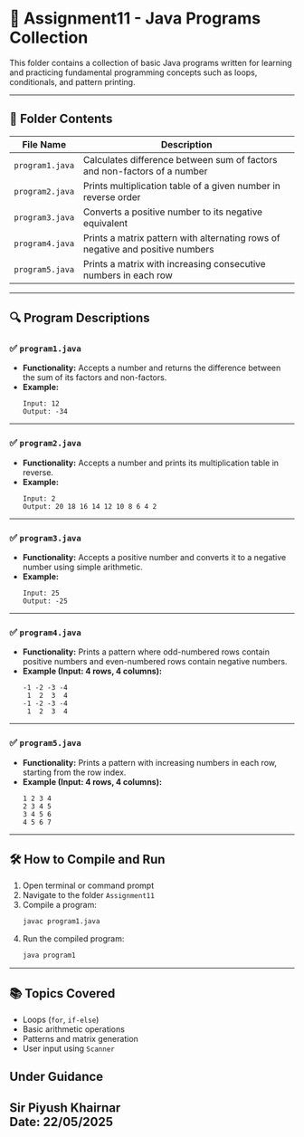 
# 📘 Assignment11 - Java Programs Collection

This folder contains a collection of basic Java programs written for learning and practicing fundamental programming concepts such as loops, conditionals, and pattern printing.

---

## 📁 Folder Contents

| File Name       | Description                                                                 |
|-----------------|-----------------------------------------------------------------------------|
| `program1.java` | Calculates difference between sum of factors and non-factors of a number   |
| `program2.java` | Prints multiplication table of a given number in reverse order             |
| `program3.java` | Converts a positive number to its negative equivalent                      |
| `program4.java` | Prints a matrix pattern with alternating rows of negative and positive numbers |
| `program5.java` | Prints a matrix with increasing consecutive numbers in each row            |

---

## 🔍 Program Descriptions

### ✅ `program1.java`
- **Functionality:** Accepts a number and returns the difference between the sum of its factors and non-factors.
- **Example:**
  ```
  Input: 12
  Output: -34
  ```

---

### ✅ `program2.java`
- **Functionality:** Accepts a number and prints its multiplication table in reverse.
- **Example:**
  ```
  Input: 2
  Output: 20 18 16 14 12 10 8 6 4 2
  ```

---

### ✅ `program3.java`
- **Functionality:** Accepts a positive number and converts it to a negative number using simple arithmetic.
- **Example:**
  ```
  Input: 25
  Output: -25
  ```

---

### ✅ `program4.java`
- **Functionality:** Prints a pattern where odd-numbered rows contain positive numbers and even-numbered rows contain negative numbers.
- **Example (Input: 4 rows, 4 columns):**
  ```
  -1 -2 -3 -4
   1  2  3  4
  -1 -2 -3 -4
   1  2  3  4
  ```

---

### ✅ `program5.java`
- **Functionality:** Prints a pattern with increasing numbers in each row, starting from the row index.
- **Example (Input: 4 rows, 4 columns):**
  ```
  1 2 3 4
  2 3 4 5
  3 4 5 6
  4 5 6 7
  ```

---

## 🛠 How to Compile and Run

1. Open terminal or command prompt
2. Navigate to the folder `Assignment11`
3. Compile a program:
   ```bash
   javac program1.java
   ```
4. Run the compiled program:
   ```bash
   java program1
   ```

---

## 📚 Topics Covered

- Loops (`for`, `if-else`)
- Basic arithmetic operations
- Patterns and matrix generation
- User input using `Scanner`

## Under Guidance

**Sir Piyush Khairnar**  
Date: 22/05/2025
---
